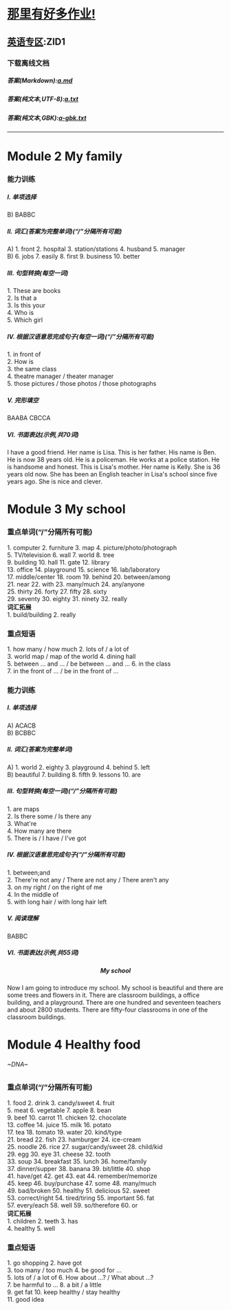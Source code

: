 # [那里有好多作业!](https://iamrege.github.io/thereiszuoye)
## [英语专区](https://iamrege.github.io/thereiszuoye/releases/english):ZID1
### 下载离线文档
##### 答案\(Markdown\):[a.md](https://github.com/IAmREGE/thereiszuoye/releases/download/english1/a.md)
##### 答案\(纯文本,UTF-8\):[a.txt](https://github.com/IAmREGE/thereiszuoye/releases/download/english1/a.txt)
##### 答案\(纯文本,GBK\):[a-gbk.txt](https://github.com/IAmREGE/thereiszuoye/releases/download/english1/a-gbk.txt)
-----
# Module 2  My family
### 能力训练
##### I. 单项选择
B)  BABBC
##### II. 词汇(答案为完整单词)(“/”分隔所有可能)
A)  1. front  2. hospital  3. station/stations  4. husband  5. manager  
B)  6. jobs  7. easily  8. first  9. business  10. better
##### III. 句型转换(每空一词)
1\. These are books  
2\. Is that a  
3\. Is this your  
4\. Who is  
5\. Which girl
##### IV. 根据汉语意思完成句子(每空一词)(“/”分隔所有可能)
1\. in front of  
2\. How is  
3\. the same class  
4\. theatre manager / theater manager  
5\. those pictures / those photos / those photographs
##### V. 完形填空
BAABA CBCCA
##### VI. 书面表达(示例,共70词)
I have a good friend. Her name is Lisa. This is her father. His name is Ben. He
is now 38 years old. He is a policeman. He works at a police station. He is
handsome and honest. This is Lisa's mother. Her name is Kelly. She is 36 years
old now. She has been an English teacher in Lisa's school since five years ago.
She is nice and clever.
# Module 3  My school
### 重点单词(“/”分隔所有可能)
1\. computer  2. furniture  3. map  4. picture/photo/photograph  
5\. TV/television  6. wall  7. world  8. tree  
9\. building  10. hall  11. gate  12. library  
13\. office  14. playground  15. science  16. lab/laboratory  
17\. middle/center  18. room  19. behind  20. between/among  
21\. near  22. with  23. many/much  24. any/anyone  
25\. thirty  26. forty  27. fifty  28. sixty  
29\. seventy  30. eighty  31. ninety  32. really  
**词汇拓展**  
1\. build/building  2. really
### 重点短语
1\. how many / how much  2. lots of / a lot of  
3\. world map / map of the world  4. dining hall  
5\. between … and … / be between … and …  6. in the class  
7\. in the front of … / be in the front of …
### 能力训练
##### I. 单项选择
A)  ACACB  
B)  BCBBC
##### II. 词汇(答案为完整单词)
A)  1. world  2. eighty  3. playground  4. behind  5. left  
B)  beautiful  7. building  8. fifth  9. lessons  10. are
##### III. 句型转换(每空一词)(“/”分隔所有可能)
1\. are maps  
2\. Is there some / Is there any  
3\. What're  
4\. How many are there  
5\. There is / I have / I've got
##### IV. 根据汉语意思完成句子(“/”分隔所有可能)
1\. between;and  
2\. There're not any / There are not any / There aren't any  
3\. on my right / on the right of me  
4\. In the middle of  
5\. with long hair / with long hair left
##### V. 阅读理解
BABBC
##### VI. 书面表达(示例,共55词)
##### <center>**My school**</center>  
Now I am going to introduce my school. My school is beautiful and there are some
trees and flowers in it. There are classroom buildings, a office building, and a
playground. There are one hundred and seventeen teachers and about 2800
students. There are fifty-four classrooms in one of the classroom buildings.
# Module 4  Healthy food
###### ~DNA~
### 重点单词(“/”分隔所有可能)
1\. food  2. drink  3. candy/sweet  4. fruit  
5\. meat  6. vegetable  7. apple  8. bean  
9\. beef  10. carrot  11. chicken  12. chocolate  
13\. coffee  14. juice  15. milk  16. potato  
17\. tea  18. tomato  19. water  20. kind/type  
21\. bread  22. fish  23. hamburger  24. ice-cream  
25\. noodle  26. rice  27. sugar/candy/sweet  28. child/kid  
29\. egg  30. eye  31. cheese  32. tooth  
33\. soup  34. breakfast  35. lunch  36. home/family  
37\. dinner/supper  38. banana  39. bit/little  40. shop  
41\. have/get  42. get  43. eat  44. remember/memorize  
45\. keep  46. buy/purchase  47. some  48. many/much  
49\. bad/broken  50. healthy  51. delicious  52. sweet  
53\. correct/right  54. tired/tiring  55. important  56. fat  
57\. every/each  58. well  59. so/therefore  60. or  
**词汇拓展**  
1\. children  2. teeth  3. has  
4\. healthy  5. well
### 重点短语
1\. go shopping  2. have got  
3\. too many / too much  4. be good for …  
5\. lots of / a lot of  6. How about …? / What about …?  
7\. be harmful to …  8. a bit / a little  
9\. get fat  10. keep healthy / stay healthy  
11\. good idea
